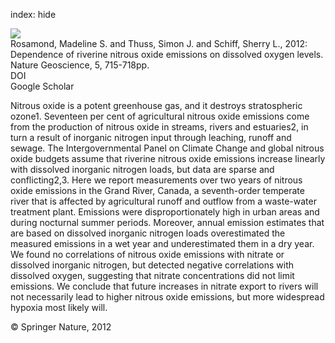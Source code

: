 index: hide

<div class="Citation">
    <div class="Citation-thumb CitationThumb-linked"  data-href="https://doi.org/10.1038/ngeo1556">
      <img src="https://static.claimspace.cloud/climate-study-static/refs/thumbs/6/Rosamond_et_al_2012-thumb.png" />
    </div>

  <div class="Citation-body">
    <div class="Citation-text">Rosamond, Madeline S. and Thuss, Simon J. and Schiff, Sherry L., 2012: Dependence of riverine nitrous oxide emissions on dissolved oxygen levels. <span class="Article-journal">Nature Geoscience, </span><span class="Article-volume">5, </span>715-718pp.</div>
    <div class="Citation-links">
      <div class="CitationLink" data-href="https://doi.org/10.1038/ngeo1556">
        <div class="CitationLink-icon CitationLink-Doi"></div>
        <div class="CitationLink-text">DOI</div>
      </div>
      <div class="CitationLink" data-href="https://scholar.google.com/scholar?q=10.1038/ngeo1556">
        <div class="CitationLink-icon CitationLink-Scholar"></div>
        <div class="CitationLink-text">Google Scholar</div>
      </div>
    </div>
  </div>
</div>

Nitrous oxide is a potent greenhouse gas, and it destroys stratospheric ozone1. Seventeen per cent of agricultural nitrous oxide emissions come from the production of nitrous oxide in streams, rivers and estuaries2, in turn a result of inorganic nitrogen input through leaching, runoff and sewage. The Intergovernmental Panel on Climate Change and global nitrous oxide budgets assume that riverine nitrous oxide emissions increase linearly with dissolved inorganic nitrogen loads, but data are sparse and conflicting2,3. Here we report measurements over two years of nitrous oxide emissions in the Grand River, Canada, a seventh-order temperate river that is affected by agricultural runoff and outflow from a waste-water treatment plant. Emissions were disproportionately high in urban areas and during nocturnal summer periods. Moreover, annual emission estimates that are based on dissolved inorganic nitrogen loads overestimated the measured emissions in a wet year and underestimated them in a dry year. We found no correlations of nitrous oxide emissions with nitrate or dissolved inorganic nitrogen, but detected negative correlations with dissolved oxygen, suggesting that nitrate concentrations did not limit emissions. We conclude that future increases in nitrate export to rivers will not necessarily lead to higher nitrous oxide emissions, but more widespread hypoxia most likely will.

<div class="Citation-copy">
&copy; Springer Nature, 2012
</div>